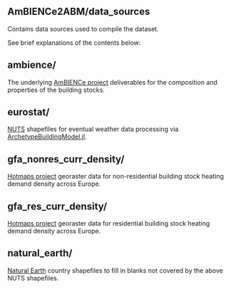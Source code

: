 ## AmBIENCe2ABM/data_sources

Contains data sources used to compile the dataset.

See brief explanations of the contents below:


## ambience/

The underlying [AmBIENCe project](https://ambience-project.eu/)
deliverables for the composition and properties of the building stocks.


## eurostat/

[NUTS](https://ec.europa.eu/eurostat/web/gisco/geodata/statistical-units/territorial-units-statistics)
shapefiles for eventual weather data processing via
[ArchetypeBuildingModel.jl](https://github.com/vttresearch/ArchetypeBuildingModel).


## gfa_nonres_curr_density/

[Hotmaps project](https://www.hotmaps-project.eu/) georaster data for
non-residential building stock heating demand density across Europe.


## gfa_res_curr_density/

[Hotmaps project](https://www.hotmaps-project.eu/) georaster data for
residential building stock heating demand density across Europe.


## natural_earth/

[Natural Earth](https://www.naturalearthdata.com/)
country shapefiles to fill in blanks not covered by the
above NUTS shapefiles.